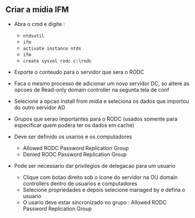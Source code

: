 ## Criar a midia IFM

* Abra o cmd e digite :
    * ``` ntdsutil ```
    * ``` ifm ```
    * ``` activate instance ntds ```
    * ``` ifm ```
    * ``` create sysvol rodc c:\rodc ```

* Exporte o conteudo para o servidor que sera o RODC
* Faca o mesmo processo de adicionar um novo servidor DC, so altere as opcoes de Read-only domain controller na segunta tela de conf
* Selecione a opcao install from midia e seleciona os dados que importou do outro servidor AD

* Grupos que serao importantes para o RODC (usados somente para especificar quem podera ter os dados em cache)
* Deve ser definido os usarios e os computadores
    * Allowed RODC Password Replication Group
    * Denied RODC Password Replication Group

* Pode ser necessario dar privilegios de delegacao para um usuario
    * Clique com botao direito sob o icone do servidor na OU domain controllers dentro de usuarios e computadores
    * Selecione propriedades e depois selecione managed by e defina o usuario
    * O usario deve estar sincronizado no grupo : Allowed RODC Password Replication Group 